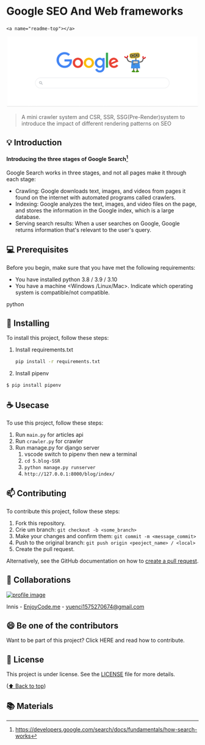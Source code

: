 # Google SEO And Web frameworks

`<a name="readme-top"></a>`

![image](image/product-image.png)

> A mini crawler system and CSR, SSR, SSG(Pre-Render)system to introduce the impact of different rendering patterns on SEO

## 💡 Introduction

#### Introducing the three stages of Google Search[^1]

Google Search works in three stages, and not all pages make it through each stage:

* Crawling: Google downloads text, images, and videos from pages it found on the internet with automated programs called crawlers.
* Indexing: Google analyzes the text, images, and video files on the page, and stores the information in the Google index, which is a large database.
* Serving search results: When a user searches on Google, Google returns information that's relevant to the user's query.

## 💻 Prerequisites

Before you begin, make sure that you have met the following requirements:

<!---These are just example requirements. Add, duplicate or remove as needed--->

* You have installed python 3.8 / 3.9 / 3.10
* You have a machine <Windows /Linux/Mac>. Indicate which operating system is compatible/not compatible.

python

## 🚀 Installing

To install this project, follow these steps:

1. Install requirements.txt
   ```bash
   pip install -r requirements.txt
   ```
2. Install pipenv

```bash
$ pip install pipenv
```

## ☕ Usecase

To use this project, follow these steps:

1. Run `main.py` for articles api
2. Run `crawler.py` for crawler
3. Run manage.py for django server
   1. vscode switch to pipenv then new a terminal
   2. `cd 5.blog-SSR `
   3. `python manage.py runserver`
   4. `http://127.0.0.1:8000/blog/index/`

## 📫 Contributing

To contribute this project, follow these steps:

1. Fork this repository.
2. Crie um branch: `git checkout -b <some_branch>`
3. Make your changes and confirm them: `git commit -m <message_commit>`
4. Push to the original branch: `git push origin <peoject_name> / <local>`
5. Create the pull request.

Alternatively, see the GitHub documentation on how to [create a pull request](https://help.github.com/en/github/collaborating-with-issues-and-pull-requests/creating-a-pull-request).

## 🤝 Collaborations

<a href="https://github.com/yuenci" target="_blank" >
  <img src="https://github.com/yuenci/Laptop-Repair-Services-Management-System/blob/master/image/avatar-innis.png" alt="profile image" width="60px">
</a>

Innis - [EnjoyCode.me](https://www.enjoycoding.me/) - yuenci1575270674@gmail.com

## 😄 Be one of the contributors

Want to be part of this project? Click HERE and read how to contribute.

## 📝 License

This project is under license. See the [LICENSE](./LICENSE) file for more details.

<p >(<a href="#readme-top">⬆ Back to top</a>)</p>

## 📚 Materials

[^1]: https://developers.google.com/search/docs/fundamentals/how-search-works
